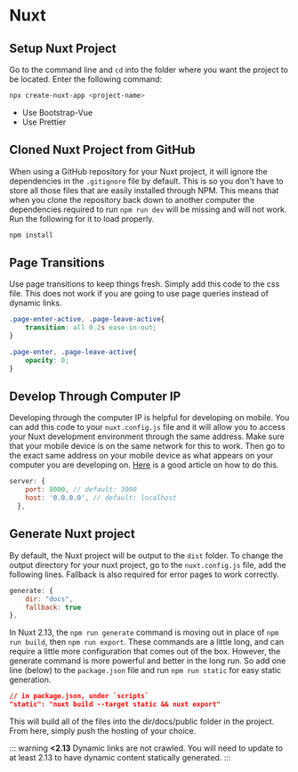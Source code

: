 # Nuxt

## Setup Nuxt Project

Go to the command line and `cd` into the folder where you want the project to be located. Enter the following command:

```bash
npx create-nuxt-app <project-name>
```

- Use Bootstrap-Vue
- Use Prettier

## Cloned Nuxt Project from GitHub

When using a GitHub repository for your Nuxt project, it will ignore the dependencies in the `.gitignore` file by default. This is so you don't have to store all those files that are easily installed through NPM. This means that when you clone the repository back down to another computer the dependencies required to run `npm run dev` will be missing and will not work. Run the following for it to load properly.

```sh
npm install
```

## Page Transitions

Use page transitions to keep things fresh. Simply add this code to the css file. This does not work if you are going to use page queries instead of dynamic links.

``` css
.page-enter-active, .page-leave-active{
    transition: all 0.2s ease-in-out;
}

.page-enter, .page-leave-active{
    opacity: 0;
}
```

## Develop Through Computer IP

Developing through the computer IP is helpful for developing on mobile. You can add this code to your `nuxt.config.js` file and it will allow you to access your Nuxt development environment through the same address. Make sure that your mobile device is on the same network for this to work. Then go to the exact same address on your mobile device as what appears on your computer you are developing on. [Here](https://medium.com/@jpoechill/access-your-nuxt-js-development-server-on-mobile-a4d67ac88bc6) is a good article on how to do this.

``` js
server: {     
    port: 8000, // default: 3000     
    host: '0.0.0.0', // default: localhost   
  }, 
```

## Generate Nuxt project

By default, the Nuxt project will be output to the `dist` folder. To change the output directory for your nuxt project, go to the `nuxt.config.js` file, add the following lines. Fallback is also required for error pages to work correctly.

```js
generate: {
    dir: "docs",
    fallback: true
},
```

In Nuxt 2.13, the `npm run generate` command is moving out in place of `npm run build`, then `npm run export`. These commands are a little long, and can require a little more configuration that comes out of the box. However, the generate command is more powerful and better in the long run. So add one line (below) to the `package.json` file and run `npm run static` for easy static generation.

```json
// in package.json, under `scripts`
"static": "nuxt build --target static && nuxt export"
```

This will build all of the files into the dir/docs/public folder in the project. From here, simply push the hosting of your choice.

::: warning
**\<2.13** Dynamic links are not crawled. You will need to update to at least 2.13 to have dynamic content statically generated.
:::
